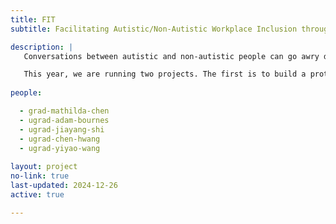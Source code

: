 ```yaml
---
title: FIT
subtitle: Facilitating Autistic/Non-Autistic Workplace Inclusion through Technology

description: |
   Conversations between autistic and non-autistic people can go awry due to differing cognitive styles. Challenges that arise in workplace conversations such as job interviews or performance evaluations can lead to poor outcomes for autistic employees. FIT employs AI to identify verbal and non-verbal conversational cues that signify when interactions are going poorly. Our goal is to facilitate conversations and help the conversants repair miscommunications and misunderstandings. 

   This year, we are running two projects. The first is to build a prototype video calling platform built on top of WebRTC that can facilitate our studies of autistic/non-autistic 1:1 conversations. The second is to analyze a corpus of 1:1 video conversations for critical moments that lead to problems in the conversation and subsequent conversational repair. We will develop a set of metrics to identify good and bad moments in conversations.   
   
people: 

  - grad-mathilda-chen
  - ugrad-adam-bournes
  - ugrad-jiayang-shi
  - ugrad-chen-hwang
  - ugrad-yiyao-wang
  
layout: project
no-link: true
last-updated: 2024-12-26
active: true

---
```

